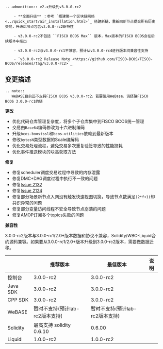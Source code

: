 ```eval_rst
.. admonition:: v2.x升级到v3.0.0-rc2

    - **全面升级** ：参考 `搭建第一个区块链网络 <../quick_start/air_installation.html>`_ 搭建新链，重新向新节点提交所有历史交易，升级后节点包含v3.0.0-rc2新特性

    - v3.0.0-rc2不包括 ``FISCO BCOS Max`` 版本，Max版本的FISCO BCOS会在后续版本中推出

    - v3.0.0-rc2与v3.0.0-rc1不兼容，预计从v3.0.0-rc4进行版本间兼容性支持

    - `v3.0.0-rc2 Release Note <https://github.com/FISCO-BCOS/FISCO-BCOS/releases/tag/v3.0.0-rc2>`_
```

## 变更描述


```eval_rst
.. note::
   WeBASE目前还不支持FISCO BCOS v3.0.0-rc2，若要使用WeBase，请搭建FISCO BCOS 3.0.0-rc1的链
```

**更改**

- 优化代码仓库管理复杂度，将多个子仓库集中到FISCO BCOS统一管理
- 交易由`Base64`编码修改为十六进制编码
- 升级`bcos-boostssl`和`bcos-utilities`依赖到最新版本
- 修改`bytesN`类型数据的Scale编解码
- 优化交易处理流程，避免交易多次重复验签导致的性能损耗
- 优化事件推送模块的块高获取方法


**修复**

- 修复scheduler调度交易过程中导致的内存泄露
- 修复DMC+DAG调度过程中执行不一致的问题
- 修复[Issue 2132](https://github.com/FISCO-BCOS/FISCO-BCOS/issues/2132)
- 修复[Issue 2124](https://github.com/FISCO-BCOS/FISCO-BCOS/issues/2124)
- 修复部分场景新节点入网没有触发快速视图切换，导致节点数满足`(2*f+1)`却共识异常的问题
- 修复部分变量访问线程不安全导致节点崩溃的问题
- 修复AMOP订阅多个topics失败的问题

**兼容性**

3.0.0-rc2版本与3.0.0-rc1/2.0+版本数据和协议不兼容，Solidity/WBC-Liquid合约源码兼容。如果要从3.0.0-rc1/2.0+版本升级到3.0.0-rc2版本，需要做数据迁移。

|            | 推荐版本                | 最低版本  | 说明                   |
| ---------- | ----------------------- | --------- | ---------------------- |
| 控制台     | 3.0.0-rc2                  | 3.0.0-rc2     |                        |
| Java SDK        | 3.0.0-rc2           | 3.0.0-rc2     |     |
| CPP SDK        | 3.0.0-rc2           | 3.0.0-rc2     |     |
| WeBASE     | 暂时不支持(预计lab-rc2版本支持)         | 暂时不支持(预计lab-rc2版本支持) | |
| Solidity   | 最高支持 solidity 0.6.10 | 0.6.00    |                        |
| Liquid     | 1.0.0-rc2               | 1.0.0-rc2  |                      |